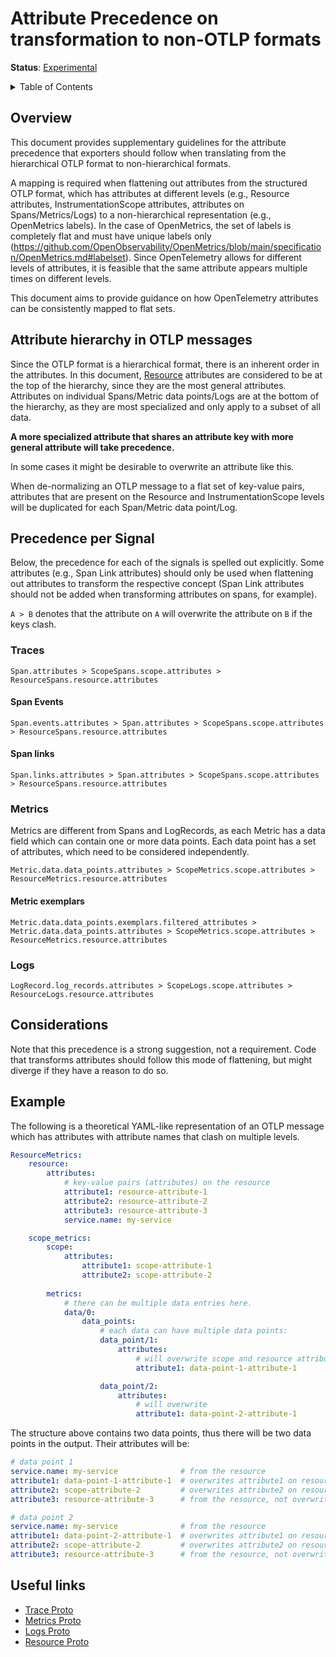 # Attribute Precedence on transformation to non-OTLP formats

**Status**: [Experimental](../document-status.md)

<details>
<summary>Table of Contents</summary>

<!-- toc -->

- [Overview](#overview)
- [Attribute hierarchy in the OTLP message](#attribute-hierarchy-in-the-otlp-message)
- [Precedence per Signal](#precedence-per-signal)
  - [Traces](#traces)
    - [Span Events](#span-events)
    - [Span links](#span-links)
  - [Metrics](#metrics)
    - [Metric exemplars](#metric-exemplars)
  - [Logs](#logs)
- [Considerations](#considerations)
- [Example](#example)
- [Useful links](#useful-links)

<!-- tocstop -->

</details>

## Overview

This document provides supplementary guidelines for the attribute precedence 
that exporters should follow when translating from the hierarchical OTLP format
to non-hierarchical formats.

A mapping is required when flattening out attributes from the structured OTLP
format, which has attributes at different levels (e.g., Resource attributes, 
InstrumentationScope attributes, attributes on Spans/Metrics/Logs) to a
non-hierarchical representation (e.g., OpenMetrics labels).
In the case of OpenMetrics, the set of labels is completely flat and must have 
unique labels only 
(https://github.com/OpenObservability/OpenMetrics/blob/main/specification/OpenMetrics.md#labelset).
Since OpenTelemetry allows for different levels of attributes, it is feasible
that the same attribute appears multiple times on different levels.

This document aims to provide guidance on how OpenTelemetry attributes can be 
consistently mapped to flat sets.

## Attribute hierarchy in OTLP messages

Since the OTLP format is a hierarchical format, there is an inherent order in 
the attributes.
In this document, 
[Resource](https://github.com/open-telemetry/opentelemetry-specification/blob/main/specification/resource/sdk.md)
attributes are considered to be at the top of the hierarchy, since they are the
most general attributes. 
Attributes on individual Spans/Metric data points/Logs are at the bottom of the
hierarchy, as they are most specialized and only apply to a subset of all data.

**A more specialized attribute that shares an attribute key with more general 
attribute will take precedence.** 

In some cases it might be desirable to overwrite an attribute like this.
<!-- TODO example -->

When de-normalizing an OTLP message to a flat set of key-value pairs,
attributes that are present on the Resource and InstrumentationScope levels will
be duplicated for each Span/Metric data point/Log.

## Precedence per Signal

Below, the precedence for each of the signals is spelled out explicitly.
Some attributes (e.g., Span Link attributes) should only be used when flattening
out attributes to transform the respective concept (Span Link attributes should
not be added when transforming attributes on spans, for example).

`A > B` denotes that the attribute on `A` will overwrite the attribute on  `B`
if the keys clash.

### Traces

```
Span.attributes > ScopeSpans.scope.attributes > ResourceSpans.resource.attributes
```

#### Span Events

```
Span.events.attributes > Span.attributes > ScopeSpans.scope.attributes > ResourceSpans.resource.attributes
```

#### Span links

```
Span.links.attributes > Span.attributes > ScopeSpans.scope.attributes > ResourceSpans.resource.attributes
```

### Metrics

Metrics are different from Spans and LogRecords, as each Metric has a data field
which can contain one or more data points.
Each data point has a set of attributes, which need to be considered 
independently.

```
Metric.data.data_points.attributes > ScopeMetrics.scope.attributes > ResourceMetrics.resource.attributes
```

#### Metric exemplars

```
Metric.data.data_points.exemplars.filtered_attributes > Metric.data.data_points.attributes > ScopeMetrics.scope.attributes > ResourceMetrics.resource.attributes
```

### Logs

```
LogRecord.log_records.attributes > ScopeLogs.scope.attributes > ResourceLogs.resource.attributes
```

## Considerations

Note that this precedence is a strong suggestion, not a requirement.
Code that transforms attributes should follow this mode of flattening, but might 
diverge if they have a reason to do so. 

## Example

The following is a theoretical YAML-like representation of an OTLP message which
has attributes with attribute names that clash on multiple levels.

```yaml
ResourceMetrics:
    resource:
        attributes:
            # key-value pairs (attributes) on the resource
            attribute1: resource-attribute-1
            attribute2: resource-attribute-2
            attribute3: resource-attribute-3
            service.name: my-service

    scope_metrics:
        scope:
            attributes:
                attribute1: scope-attribute-1
                attribute2: scope-attribute-2
        
        metrics:
            # there can be multiple data entries here.
            data/0:
                data_points:
                    # each data can have multiple data points:
                    data_point/1:
                        attributes: 
                            # will overwrite scope and resource attribute
                            attribute1: data-point-1-attribute-1

                    data_point/2:
                        attributes:
                            # will overwrite 
                            attribute1: data-point-2-attribute-1
```

The structure above contains two data points, thus there will be two data points
in the output.
Their attributes will be:

```yaml
# data point 1
service.name: my-service              # from the resource
attribute1: data-point-1-attribute-1  # overwrites attribute1 on resource & scope
attribute2: scope-attribute-2         # overwrites attribute2 on resource
attribute3: resource-attribute-3      # from the resource, not overwritten

# data point 2
service.name: my-service              # from the resource
attribute1: data-point-2-attribute-1  # overwrites attribute1 on resource & scope
attribute2: scope-attribute-2         # overwrites attribute2 on resource
attribute3: resource-attribute-3      # from the resource, not overwritten
```

## Useful links

* [Trace Proto](https://github.com/open-telemetry/opentelemetry-proto/blob/main/opentelemetry/proto/trace/v1/trace.proto)
* [Metrics Proto](https://github.com/open-telemetry/opentelemetry-proto/blob/main/opentelemetry/proto/metrics/v1/metrics.proto)
* [Logs Proto](https://github.com/open-telemetry/opentelemetry-proto/blob/main/opentelemetry/proto/logs/v1/logs.proto)
* [Resource Proto](https://github.com/open-telemetry/opentelemetry-proto/blob/main/opentelemetry/proto/resource/v1/resource.proto)

